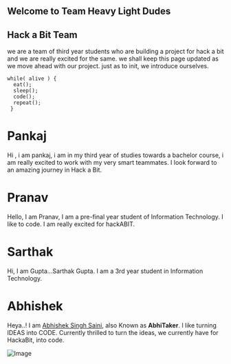 ## Welcome to Team Heavy Light Dudes

<!--You can use the [editor on GitHub](https://github.com/736f6e6f726f7573/Team-journey/edit/gh-pages/README.md) to maintain and preview the content for your website in Markdown files.
-->



## Hack a Bit Team

we are a team of third year students who are building a project for hack a bit and we are really excited for the same.
we shall keep this page updated as we move ahead with our project.
just as to init, we introduce ourselves.

```
while( alive ) {
  eat();
  sleep();
  code();
  repeat();
 }

```
# Pankaj 
Hi , i am pankaj, i am in my third year of studies towards a bachelor course, i am really excited to work with my very smart teammates.
I look forward to an amazing journey in Hack a Bit.

# Pranav
Hello, I am Pranav, I am a pre-final year student of Information Technology. I like to code. I am really excited for hackABIT.

# Sarthak
Hi, I am Gupta...Sarthak Gupta. I am a 3rd year student in Information Technology.

# Abhishek

Heya..! I am [Abhishek Singh Saini](https://github.com/AbhiTaker), also Known as **AbhiTaker**. I like turning IDEAS into CODE. Currently thrilled to turn the ideas, we currently have for HackaBit, into code.

![Image](https://upload.wikimedia.org/wikipedia/commons/c/c2/F_icon.svg?w=50)
